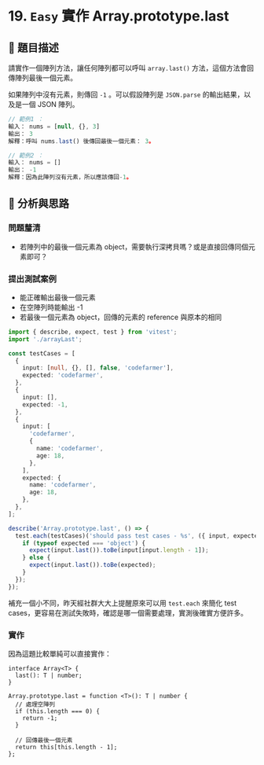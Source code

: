# 19. `Easy` 實作 Array.prototype.last

## 🔸 題目描述

請實作一個陣列方法，讓任何陣列都可以呼叫 `array.last()` 方法，這個方法會回傳陣列最後一個元素。

如果陣列中沒有元素，則傳回 `-1` 。可以假設陣列是 `JSON.parse` 的輸出結果，以及是一個 JSON 陣列。

```javascript
// 範例1 ：
輸入： nums = [null, {}, 3]
輸出： 3
解釋：呼叫 nums.last() 後傳回最後一個元素： 3。

// 範例2 ：
輸入： nums = []
輸出： -1
解釋：因為此陣列沒有元素，所以應該傳回-1。

```

## 💭 分析與思路

### 問題釐清

- 若陣列中的最後一個元素為 object，需要執行深拷貝嗎？或是直接回傳同個元素即可？

### 提出測試案例

- 能正確輸出最後一個元素
- 在空陣列時能輸出 -1
- 若最後一個元素為 object，回傳的元素的 reference 與原本的相同

```ts
import { describe, expect, test } from 'vitest';
import './arrayLast';

const testCases = [
  {
    input: [null, {}, [], false, 'codefarmer'],
    expected: 'codefarmer',
  },
  {
    input: [],
    expected: -1,
  },
  {
    input: [
      'codefarmer',
      {
        name: 'codefarmer',
        age: 18,
      },
    ],
    expected: {
      name: 'codefarmer',
      age: 18,
    },
  },
];

describe('Array.prototype.last', () => {
  test.each(testCases)('should pass test cases - %s', ({ input, expected }) => {
    if (typeof expected === 'object') {
      expect(input.last()).toBe(input[input.length - 1]);
    } else {
      expect(input.last()).toBe(expected);
    }
  });
});
```

補充一個小不同，昨天經社群大大上提醒原來可以用 `test.each` 來簡化 test cases，更容易在測試失敗時，確認是哪一個需要處理，實測後確實方便許多。

### 實作

因為這題比較單純可以直接實作：

```
interface Array<T> {
  last(): T | number;
}

Array.prototype.last = function <T>(): T | number {
  // 處理空陣列
  if (this.length === 0) {
    return -1;
  }

  // 回傳最後一個元素
  return this[this.length - 1];
};
```
